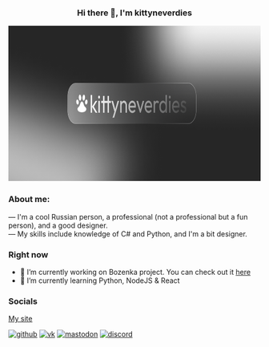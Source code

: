 


<div align="center">
  
### Hi there 👋, I'm kittyneverdies
<img src="https://raw.githubusercontent.com/KittyNeverDies/KittyNeverDies/main/main-banner.png" alt="kittyneverdies is a fact, they have 8 lives" height="310"/>

</div>

### About me:
— I'm a cool Russian person, a professional (not a professional but a fun person), and a good designer. \
— My skills include knowledge of C# and Python, and I'm a bit designer.

### Right now
 - 🔭 I’m currently working on Bozenka project. You can check out it [here](https://kittyneverdies.is-a.dev/Bozenka)
 - 🌱 I’m currently learning Python, NodeJS & React
 
### Socials

[My site](https://kittyneverdies.is-a.dev)

[<img src='https://cdn.jsdelivr.net/npm/simple-icons@3.0.1/icons/github.svg' alt='github' height='40'>](https://github.com/https://github.com/KittyNeverDies)  [<img src='https://cdn.jsdelivr.net/npm/simple-icons@3.0.1/icons/vk.svg' alt='vk' height='40'>](https://vk.com/kittyneverdies/)  [<img src='https://cdn.jsdelivr.net/npm/simple-icons@3.0.1/icons/mastodon.svg' alt='mastodon' height='40'>](https://mastodon.world/@KittyNeverDies)  [<img src='https://cdn.jsdelivr.net/npm/simple-icons@3.0.1/icons/discord.svg' alt='discord' height='40'>](https://discord.gg/yPtXEB5x)  

